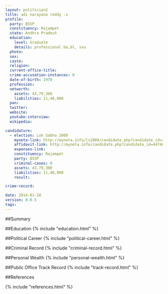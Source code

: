 ```yaml
---
layout: politician2
title: adi narayana reddy .v
profile: 
  party: BSSP
  constituency: Rajampet
  state: Andhra Pradesh
  education: 
    level: Graduate
    details: professional ba,bl, svu
  photo: 
  sex: 
  caste: 
  religion: 
  current-office-title: 
  crime-accusation-instances: 0
  date-of-birth: 1970
  profession: 
  networth: 
    assets: 43,79,300
    liabilities: 11,40,000
  pan: 
  twitter: 
  website: 
  youtube-interview: 
  wikipedia: 

candidature: 
  - election: Lok Sabha 2009
    myneta-link: http://myneta.info/ls2009/candidate.php?candidate_id=4474
    affidavit-link: http://myneta.info/candidate.php?candidate_id=4474&scan=original
    expenses-link: 
    constituency: Rajampet 
    party: BSSP
    criminal-cases: 0
    assets: 43,79,300
    liabilities: 11,40,000
    result:  

crime-record: 

date: 2014-01-28
version: 0.0.5
tags: 
---
```

##Summary


##Education
{% include "education.html" %}


##Political Career
{% include "political-career.html" %}


##Criminal Record
{% include "criminal-record.html" %}


##Personal Wealth
{% include "personal-wealth.html" %}


##Public Office Track Record
{% include "track-record.html" %}


##References


{% include "references.html" %}